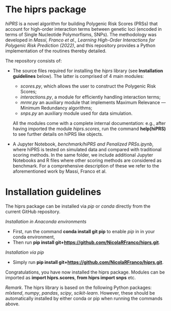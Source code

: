 # The hiprs package
*hiPRS* is a novel algorithm for building Polygenic Risk Scores (PRSs) that account for high-order interaction terms between genetic loci (encoded in terms of Single Nucleotide Polymorfisms, SNPs). The methodology was developed in *Massi, Franco et al., Learning High-Order Interactions for Polygenic Risk Prediction (2022)*, and this repository provides a Python implementation of the routines thereby detailed.

The repository consists of:
- The source files required for installing the *hiprs* library (see **Installation guidelines** below). The latter is comprised of 4 main modules: 
    - *scores.py*, which allows the user to construct the Polygenic Risk Scores; 
    - *interactions.py*, a module for efficiently handling interaction terms; 
    - *mrmr.py* an auxiliary module that implements Maximum Relevance — Minimum Redundancy algorithms; 
    - *snps.py* an auxiliary module used for data simulation. 
    
  All the modules come with a complete internal documentation: e.g., after having imported the module *hiprs.scores*, run the command **help(hiPRS)** to see further  details on hiPRS like objects.
- A Jupyter Notebook, *benchmark/hiPRS and Penalized PRSs.ipynb*, where hiPRS is tested on simulated data and compared with traditional scoring methods. In the same folder, we include additional Jupyter Notebooks and R files where other scoring methods are considered as benchmark. For a comprehensive description of these we refer to the aforementioned work by Massi, Franco et al.


# Installation guidelines
The hiprs package can be installed via *pip* or *conda* directly from the current GitHub repository.

*Installation in Anaconda environments*
- First, run the command **conda install git pip** to enable *pip* in in your conda environment,
- Then run **pip install git+https://github.com/NicolaRFranco/hiprs.git**.

*Installation via pip*
- Simply run **pip install git+https://github.com/NicolaRFranco/hiprs.git**.

Congratulations, you have now installed the hiprs package. Modules can be imported as **import hiprs.scores**, **from hiprs import snps** etc.

*Remark*. The hiprs library is based on the following Python packages: *mlxtend*, *numpy*, *pandas*, *scipy*, *scikit-learn*. However, these should be automatically installed by either conda or pip when running the commands above.
